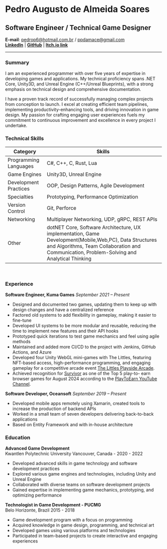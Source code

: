 # Pedro Augusto de Almeida Soares

## Software Engineer / Technical Game Designer

**E-mail**: pedrop6@hotmail.com.br / ppdamace@gmail.com  
**[LinkedIn](https://linkedin.com/in/pctzonoes)** | **[GitHub](https://github.com/pctzonoes)** | **[Itch.io link](https://pctzonoes.itch.io/)**  

****

### Summary

I am an experienced programmer with over five years of expertise in developing games and applications. My technical proficiency spans .NET Core, Unity3D, and Unreal Engine (C++/Unreal Blueprints), with a strong emphasis on technical design and comprehensive documentation.

I have a proven track record of successfully managing complex projects from conception to launch. I excel at creating efficient team pipelines, implementing productivity-enhancing tools, and driving innovation in game design. My passion for crafting engaging user experiences fuels my commitment to continuous improvement and excellence in every project I undertake.

### Technical Skills

| Category | Skills |
| -------- | ------ |
| Programming Languages | C#, C++, C, Rust, Lua |
| Game Engines | Unity3D, Unreal Engine |
| Development Practices | OOP, Design Patterns, Agile Development |
| Specialties | Prototyping, Performance Optimization |
| Version Control | Git, Perforce |
| Networking | Multiplayer Networking, UDP, gRPC, REST APIs |
| Other | dotNET Core, Software Architecture, UX implementation, Game Development(Mobile,Web,PC), Data Structures and Algorithms, Team Collaboration and Communication, Problem-Solving and Analytical Thinking |

<div style="page-break-before:always">&nbsp;</div>
<p></p>

### Experience

**Software Engineer, Kuma Games**
_September 2021 – Present_

- Designed and documented two games, updating them to keep up with design changes and have a centralized reference
- Factored old systems to add flexibility in gameplay, making it easier to fine-tune
- Developed UI systems to be more modular and reusable, reducing the time to implement new features and their API hooks
- Prototyped quick iterations to test game mechanics and feel using agile methods
- Maintained and added more CI/CD to the project with Jenkins, GitHub Actions, and Azure
- Developed four Unity WebGL mini-games with The Littles,
featuring NFT-based access, high-performance programming, and
engaging gameplay for a competitive arcade event [The Littles Playside
Arcade](https://playside.thelittles.io/arcade?near=portalFromArcadeToPlayside).
- Achieved recognition for [Survivor](https://chibi.gg/sso?app=survivor) as one of the Top 5 play-to-
earn browser games for August 2024 according to the [PlayToEarn YouTube
Channel](https://www.youtube.com/watch?v=QjKEqAfnCzo&t=78s).

**Software Developer, Oceansoft**
_September 2019 – Present_

- Developed mobile apps remotely using Xamarin, created tools to increase the production of backend APIs
- Worked in a small team of seven developers delivering back-to-back applications
- Based on Entity Framework and with in-house architecture

<!-- **Independent Software Developer**
_January 2019 - April 2020_

- Developed various projects to learn new technologies, frameworks, and workflows in software development.
- Collaborated with small teams on select projects to create engaging software experiences.
- Utilized C++, Unity3D, and Unreal Engine for interactive prototypes and proof-of-concept demos.
- Created a market tool for Eve Online, providing real-time market data analysis and optimization for in-game trading.
- Used APIs to gather, process market information-saving data on a Node4J graph database. 

### Projects

[Chibi Survivor Site](https://chibi.gg/sso?app=survivor)  
2.5D survivor game developed in Unity3D for WebGl with a focus on performance optimization and engaging gameplay.  
Will require Login to play.

[The Littles project site](https://playside.thelittles.io/arcade?near=portalFromArcadeToPlayside)  
Developed the entire process for four additional Unity WebGL mini-games in partnership with The Littles within The Littles Playside Arcade, where the games revolve around purchasing NFTs to gain access.

-->

### Education

**Advanced Game Development**  
Kwantlen Polytechnic University Vancouver, Canada - 2020 - 2022

- Developed advanced skills in game technology and software development practices
- Explored various game engines and technologies, including Unity and Unreal Engine
- Collaborated with diverse teams on software development projects
- Gained expertise in implementing game mechanics, prototyping, and optimizing performance

**Technologist in Game Development - PUCMG**  
Belo Horizonte, Brazil 2015 - 2018

- Game development program with a focus on programming
- Acquired knowledge in game design, programming, and technical art
- Developed games using various platforms and technologies
- Participated in team-based projects to create interactive and engaging experiences
